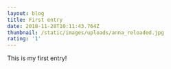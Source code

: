 ```yaml
---
layout: blog
title: First entry
date: 2018-11-28T10:11:43.764Z
thumbnail: /static/images/uploads/anna_reloaded.jpg
rating: '1'
---
```

This is my first entry!
